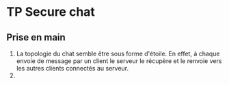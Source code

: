# TP Secure chat
## Prise en main
1) La topologie du chat semble être sous forme d'étoile. En effet, à chaque envoie de message par un client le serveur le récupère et le renvoie vers les autres clients connectés au serveur.
2) 
